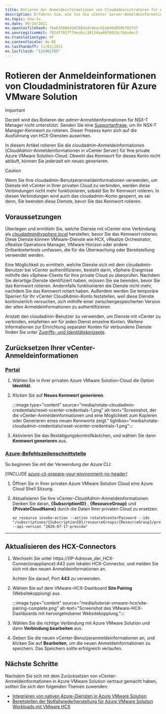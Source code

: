 ```yaml
---
title: Rotieren der Anmeldeinformationen von Cloudadministratoren für Azure VMware Solution
description: Erfahren Sie, wie Sie die vCenter Server-Anmeldeinformationen für Ihre private Cloud in Azure VMware Solution rotieren.
ms.topic: how-to
ms.date: 09/10/2021
ms.openlocfilehash: f8ab35888d2d298d1dcb6acd2abd6d659b782fd7
ms.sourcegitcommit: 702df701fff4ec6cc39134aa607d023c766adec3
ms.translationtype: HT
ms.contentlocale: de-DE
ms.lasthandoff: 11/03/2021
ms.locfileid: "131461765"
---
```

# <a name="rotate-the-cloudadmin-credentials-for-azure-vmware-solution"></a>Rotieren der Anmeldeinformationen von Cloudadministratoren für Azure VMware Solution

>[!IMPORTANT]
>Derzeit wird das Rotieren der *admin*-Anmeldeinformationen für NSX-T Manager nicht unterstützt.  Senden Sie eine [Supportanfrage](https://rc.portal.azure.com/#create/Microsoft.Support), um Ihr NSX-T Manager-Kennwort zu rotieren. Dieser Prozess kann sich auf die Ausführung von HCX-Diensten auswirken.

In diesem Artikel rotieren Sie die cloudadmin-Anmeldeinformationen (*CloudAdmin*-Anmeldeinformationen in vCenter Server) für Ihre private Azure VMware Solution-Cloud.  Obwohl das Kennwort für dieses Konto nicht abläuft, können Sie jederzeit ein neues generieren.

>[!CAUTION]
>Wenn Sie Ihre cloudadmin-Benutzeranmeldeinformationen verwenden, um Dienste mit vCenter in Ihrer privaten Cloud zu verbinden, werden diese Verbindungen nicht mehr funktionieren, sobald Sie Ihr Kennwort rotieren. In diesen Verbindungen wird auch das cloudadmin-Konto gesperrt, es sei denn, Sie beenden diese Dienste, bevor Sie das Kennwort rotieren.

## <a name="prerequisites"></a>Voraussetzungen

Überlegen und ermitteln Sie, welche Dienste mit vCenter eine Verbindung als *cloudadmin@vsphere.local* herstellen, bevor Sie das Kennwort rotieren. Diese Dienste können VMware-Dienste wie HCX, vRealize Orchestrator, vRealize Operations Manager, VMware Horizon oder andere Drittanbietertools umfassen, die für die Überwachung oder Bereitstellung verwendet werden. 

Eine Möglichkeit zu ermitteln, welche Dienste sich mit dem cloudadmin-Benutzer bei vCenter authentifizieren, besteht darin, vSphere-Ereignisse mithilfe des vSphere-Clients für Ihre private Cloud zu überprüfen. Nachdem Sie derartige Dienste identifiziert haben, müssen Sie sie beenden, bevor Sie das Kennwort rotieren. Andernfalls funktionieren die Dienste nicht mehr, nachdem Sie das Kennwort rotiert haben. Außerdem werden Sie temporäre Sperren für Ihr vCenter CloudAdmin-Konto feststellen, weil diese Dienste kontinuierlich versuchen, sich mithilfe einer zwischengespeicherten Version der alten Anmeldeinformationen zu authentifizieren. 

Anstatt den cloudadmin-Benutzer zu verwenden, um Dienste mit vCenter zu verbinden, empfehlen wir für jeden Dienst einzelne Konten. Weitere Informationen zur Einrichtung separater Konten für verbundene Dienste finden Sie unter [Zugriffs- und Identitätskonzepte](./concepts-identity.md).

## <a name="reset-your-vcenter-credentials"></a>Zurücksetzen Ihrer vCenter-Anmeldeinformationen

### <a name="portal"></a>[Portal](#tab/azure-portal)
 
1. Wählen Sie in Ihrer privaten Azure VMware Solution-Cloud die Option **Identität**.

1. Klicken Sie auf **Neues Kennwort generieren**.

   :::image type="content" source="media/rotate-cloudadmin-credentials/reset-vcenter-credentials-1.png" alt-text="Screenshot, der die vCenter-Anmeldeinformationen und eine Möglichkeit zum Kopieren oder Generieren eines neuen Kennworts zeigt." lightbox="media/rotate-cloudadmin-credentials/reset-vcenter-credentials-1.png":::

1. Aktivieren Sie das Bestätigungskontrollkästchen, und wählen Sie dann **Kennwort generieren** aus.


### <a name="azure-cli"></a>[Azure-Befehlszeilenschnittstelle](#tab/azure-cli)

So beginnen Sie mit der Verwendung der Azure CLI:

[!INCLUDE [azure-cli-prepare-your-environment-no-header](../../includes/azure-cli-prepare-your-environment-no-header.md)]

1. Öffnen Sie in Ihrer privaten Azure VMware Solution Cloud eine Azure Cloud Shell Sitzung.

2. Aktualisieren Sie Ihre vCenter-*CloudAdmin*-Anmeldeinformationen.  Denken Sie daran, **{SubscriptionID}** , **{ResourceGroup}** und **{PrivateCloudName}** durch die Daten Ihrer privaten Cloud zu ersetzen. 

   ```azurecli-interactive
   az resource invoke-action --action rotateVcenterPassword --ids "/subscriptions/{SubscriptionID}/resourceGroups/{ResourceGroup}/providers/Microsoft.AVS/privateClouds/{PrivateCloudName}" --api-version "2020-07-17-preview"
   ```

---




 
## <a name="update-hcx-connector"></a>Aktualisieren des HCX-Connectors 

1. Wechseln Sie unter https://{IP-Adresse_der_HCX-Connectorappliance}:443 zum lokalen HCX-Connector, und melden Sie sich mit den neuen Anmeldeinformationen an.

   Achten Sie darauf, Port **443** zu verwenden. 

2. Wählen Sie auf dem VMware-HCX-Dashboard **Site Pairing** (Websitekopplung) aus.
    
   :::image type="content" source="media/tutorial-vmware-hcx/site-pairing-complete.png" alt-text="Screenshot des VMware-HCX-Dashboards mit hervorgehobener Websitekopplung.":::
 
3. Wählen Sie die richtige Verbindung mit Azure VMware Solution und dann **Verbindung bearbeiten** aus.
 
4. Geben Sie die neuen vCenter-Benutzeranmeldeinformationen an, und klicken Sie auf **Bearbeiten**, um die neuen Anmeldeinformationen zu speichern. Das Speichern sollte erfolgreich verlaufen.


## <a name="next-steps"></a>Nächste Schritte

Nachdem Sie sich mit dem Zurücksetzen von vCenter-Anmeldeinformationen in Azure VMware Solution vertraut gemacht haben, sollten Sie sich den folgenden Themen zuwenden:

- [Integrieren von nativen Azure-Diensten in Azure VMware Solution](integrate-azure-native-services.md)
- [Bereitstellen der Notfallwiederherstellung für Azure VMware Solution Workloads mit VMware HCX](deploy-disaster-recovery-using-vmware-hcx.md)
